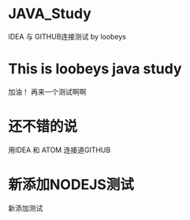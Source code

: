 # JAVA_Study
IDEA 与 GITHUB连接测试 by loobeys
# This is loobeys java study
加油！
再来一个测试啊啊
# 还不错的说
用IDEA 和 ATOM 连接道GITHUB
# 新添加NODEJS测试
新添加测试